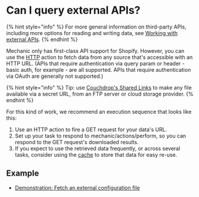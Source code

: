 # Can I query external APIs?

{% hint style="info" %}
For more general information on third-party APIs, including more options for reading and writing data, see [Working with external APIs](../techniques/working-with-external-apis.md).
{% endhint %}

Mechanic only has first-class API support for Shopify. However, you can use the [HTTP](../core/actions/http.md) action to fetch data from any source that's accessible with an HTTP URL. \(APIs that require authentication via query param or header - basic auth, for example - are all supported. APIs that require authentication via OAuth are generally not supported.\)

{% hint style="info" %}
Tip: use [Couchdrop's Shared Links](https://couchdrop.io/features/shared-links) to make any file available via a secret URL, from an FTP server or cloud storage provider.
{% endhint %}

For this kind of work, we recommend an execution sequence that looks like this:

1. Use an HTTP action to fire a GET request for your data's URL.
2. Set up your task to respond to mechanic/actions/perform, so you can respond to the GET request's downloaded results.
3. If you expect to use the retrieved data frequently, or across several tasks, consider using the [cache](../platform/cache/) to store that data for easy re-use.

## Example

* [Demonstration: Fetch an external configuration file](https://usemechanic.com/task/demonstration-fetch-an-external-configuration-file)


